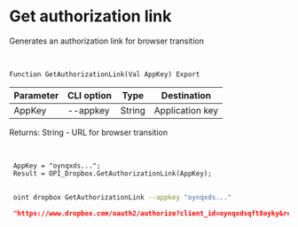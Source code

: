 ﻿---
sidebar_position: 1
---

# Get authorization link
 Generates an authorization link for browser transition


<br/>


`Function GetAuthorizationLink(Val AppKey) Export`

 | Parameter | CLI option | Type | Destination |
 |-|-|-|-|
 | AppKey | --appkey | String | Application key |

 
 Returns: String - URL for browser transition

<br/>




```bsl title="Code example"
 AppKey = "oynqxds...";
 Result = OPI_Dropbox.GetAuthorizationLink(AppKey);
```
	


```sh title="CLI command example"
 
 oint dropbox GetAuthorizationLink --appkey "oynqxds..."

```

```json title="Result"
 "https://www.dropbox.com/oauth2/authorize?client_id=oynqxdsqft8oyky&response_type=code&token_access_type=offline"
```
